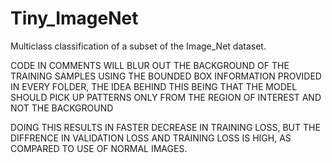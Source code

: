 # Tiny_ImageNet
Multiclass classification of a subset of the Image_Net dataset.

CODE IN COMMENTS WILL BLUR OUT THE BACKGROUND OF THE TRAINING SAMPLES USING THE 
BOUNDED BOX INFORMATION PROVIDED IN EVERY FOLDER, THE IDEA BEHIND THIS BEING THAT
THE MODEL SHOULD PICK UP PATTERNS ONLY FROM THE REGION OF INTEREST AND NOT THE BACKGROUND

DOING THIS RESULTS IN FASTER DECREASE IN TRAINING LOSS, BUT THE DIFFRENCE IN VALIDATION LOSS 
AND TRAINING LOSS IS HIGH, AS COMPARED TO USE OF NORMAL IMAGES.
